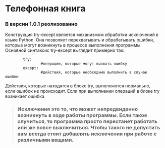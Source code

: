 # Телефонная книга

### В версии 1.0.1 реолизованно

Конструкция try-except является механизмом обработки исключений в языке Python. Она позволяет перехватывать и обрабатывать ошибки, которые могут возникнуть в процессе выполнения программы.
Основной синтаксис try-except выглядит примерно так:

            try:
                    #операции, которые могут вызвать ошибку
            except:
                    #действия, которые необходимо выполнить в случае ошибки

Действия, которые находятся в блоке try, выполняются нормально, если ошибок не происходит. Если при выполнении операций в блоке try возникает ошибка.

> ### Исключения это то, что может непредвиденно возникнуть в ходе работы программы. Если такое случиться, то программа просто перестанет работать или же вовсе выключиться. Чтобы такого не допустить вам всегда стоит добавлять исключения при работе с различными вещами.

